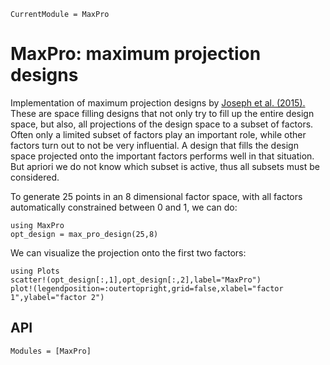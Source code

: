 ```@meta
CurrentModule = MaxPro
```

# MaxPro: maximum projection designs

Implementation of maximum projection designs by
[Joseph et al. (2015).](https://www.osti.gov/pages/servlets/purl/1405144)
These are space filling designs that not only try to fill up the entire design space,
but also, all projections of the design space to a subset of factors.
Often only a limited subset of factors play an important role,
while other factors turn out to not be very influential.
A design that fills the design space projected
onto the important factors performs well in that situation.
But apriori  we do not know which subset is active,
thus all subsets must be considered.

To generate 25 points in an 8 dimensional factor space,
with all factors automatically constrained between 0 and 1,
we can do:
```@example ex1
using MaxPro
opt_design = max_pro_design(25,8)
```
We can visualize the projection onto the first two factors:
```@example ex1
using Plots
scatter!(opt_design[:,1],opt_design[:,2],label="MaxPro")
plot!(legendposition=:outertopright,grid=false,xlabel="factor 1",ylabel="factor 2")
```

## API
```@autodocs
Modules = [MaxPro]
```
